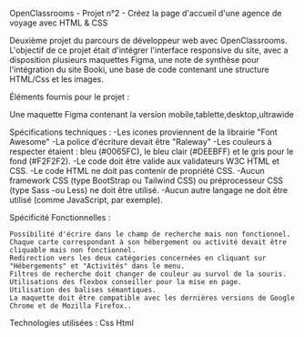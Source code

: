 OpenClassrooms - Projet n°2 - Créez la page d'accueil d'une agence de voyage avec HTML & CSS

Deuxième projet du parcours de développeur web avec OpenClassrooms. L'objectif de ce projet était d'intégrer l'interface responsive du site, avec a disposition plusieurs maquettes Figma, une note de synthèse pour l'intégration du site Booki, une base de code contenant une structure HTML/Css et les images.

Éléments fournis pour le projet :

Une maquette Figma contenant la version mobile,tablette,desktop,ultrawide


Spécifications techniques :
    -Les icones proviennent de la librairie "Font Awesome"
    -La police d'écriture devait être "Raleway" 
    -Les couleurs à respecter étaient : bleu (#0065FC), le bleu clair (#DEEBFF) et le gris pour le fond (#F2F2F2).
    -Le code doit être valide aux validateurs W3C HTML et CSS.
    -Le code HTML ne doit pas contenir de propriété CSS.
    -Aucun framework CSS (type BootStrap ou Tailwind CSS) ou préprocesseur CSS (type Sass
    -ou Less) ne doit être utilisé.
    -Aucun autre langage ne doit être utilisé (comme JavaScript, par exemple).


Spécificité Fonctionnelles :
    
    Possibilité d'écrire dans le champ de recherche mais non fonctionnel.
    Chaque carte correspondant à son hébergement ou activité devait être cliquable mais non fonctionnel.
    Redirection vers les deux catégories concernées en cliquant sur "Hébergements" et "Activités" dans le menu.
    Filtres de recherche doit changer de couleur au survol de la souris.
    Utilisations des flexbox conseiller pour la mise en page.
    Utilisation des balises sémantiques.
    La maquette doit être compatible avec les dernières versions de Google Chrome et de Mozilla Firefox..


Technologies utilisées :
      Css
      Html
